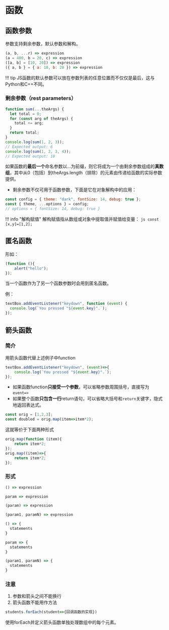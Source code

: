 # 函数

## 函数参数

参数支持剩余参数，默认参数和解构。

```js
(a, b, ...r) => expression
(a = 400, b = 20, c) => expression
([a, b] = [10, 20]) => expression
({ a, b } = { a: 10, b: 20 }) => expression
```

!!! tip
    JS函数的默认参数可以放在参数列表的任意位置而不仅仅是最后，这与Python和C++不同。


### 剩余参数（rest parameters）

```js
function sum(...theArgs) {
  let total = 0;
  for (const arg of theArgs) {
    total += arg;
  }
  return total;
}
console.log(sum(1, 2, 3));
// Expected output: 6
console.log(sum(1, 2, 3, 4));
// Expected output: 10
```

如果函数的**最后一个**命名参数以...为前缀，则它将成为一个由剩余参数组成的**真数组**，其中从0（包括）到theArgs.length（排除）的元素由传递给函数的实际参数提供。

- 剩余参数不仅可用于函数参数，下面是它在对象解构中的应用：

```js
const config = { theme: "dark", fontSize: 14, debug: true };
const { theme, ...options } = config;
// options = { fontSize: 14, debug: true }
```

!!! info "解构赋值"
    解构赋值指从数组或对象中提取值并赋值给变量：
    ```js
    const [x,y]=[1,2];
    ```


## 匿名函数

形如：

```js
(function (){
    alert("hello");
});
```

当一个函数作为了另一个函数参数时会用到匿名函数。

例：

```js
textBox.addEventListener("keydown", function (event) {
  console.log(`You pressed "${event.key}".`);
});

```

## 箭头函数

### 简介

用箭头函数代替上述例子中function

```js
textBox.addEventListener("keydown", (event)=>{
    console.log(`You pressed "${event.key}".`);
});
```

- 如果函数function**只接受一个参数**，可以省略参数周围括号，直接写为`event=>`
- 如果整个函数**只包含一行**return语句，可以省略大括号和`return`关键字，隐式地返回表达式。

```js
const orig = [1,2,3];
const doubled = orig.map(item=>item*2);
```

这就等价于下面两种形式

```js
orig.map(function (item){
    return item*2;
});
orig.map((item)=>{
    return item*2;
});
```

### 形式

```js
() => expression

param => expression

(param) => expression

(param1, paramN) => expression

() => {
  statements
}

param => {
  statements
}

(param1, paramN) => {
  statements
}
```

### 注意

1. 参数和箭头之间不能换行
2. 箭头函数不能用作方法

```js
students.forEach(student=>{回调函数的实现})
```

使用forEach并定义箭头函数单独处理数组中的每个元素。


